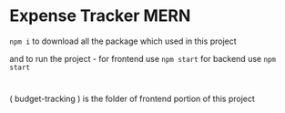 # Expense Tracker MERN

 ` npm i ` to download all the package which used in this project  

and to run the project -
 for frontend use  ` npm start `
 for backend use ` npm start `
#
( budget-tracking ) is the folder of  frontend portion of this project
